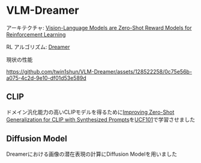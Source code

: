 # VLM-Dreamer
アーキテクチャ: [Vision-Language Models are Zero-Shot Reward Models for Reinforcement Learning](https://arxiv.org/abs/2310.12921)

RL アルゴリズム: [Dreamer](https://arxiv.org/abs/1912.01603)


現状の性能

https://github.com/twin1shun/VLM-Dreamer/assets/128522258/0c75e56b-a075-4c2d-9e10-df01d53e589d

## CLIP
ドメイン汎化能力の高いCLIPモデルを得るために[Improving Zero-Shot Generalization for CLIP with Synthesized Prompts](https://arxiv.org/abs/2307.07397)を[UCF101](https://www.crcv.ucf.edu/data/UCF101.php)で学習させました

## Diffusion Model
Dreamerにおける画像の潜在表現の計算にDiffusion Modelを用いました
